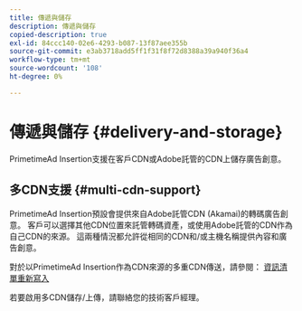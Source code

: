 ```yaml
---
title: 傳遞與儲存
description: 傳遞與儲存
copied-description: true
exl-id: 84ccc140-02e6-4293-b087-13f87aee355b
source-git-commit: e3ab3718add5ff1f31f8f72d8388a39a940f36a4
workflow-type: tm+mt
source-wordcount: '108'
ht-degree: 0%

---
```


# 傳遞與儲存 {#delivery-and-storage}

PrimetimeAd Insertion支援在客戶CDN或Adobe託管的CDN上儲存廣告創意。

## 多CDN支援 {#multi-cdn-support}

PrimetimeAd Insertion預設會提供來自Adobe託管CDN (Akamai)的轉碼廣告創意。  客戶可以選擇其他CDN位置來託管轉碼資產，或使用Adobe託管的CDN作為自己CDN的來源。  這兩種情況都允許從相同的CDN和/或主機名稱提供內容和廣告創意。

對於以PrimetimeAd Insertion作為CDN來源的多重CDN傳送，請參閱： [資訊清單重新寫入](../technical-reference/manifest-rewriting.md)

若要啟用多CDN儲存/上傳，請聯絡您的技術客戶經理。
